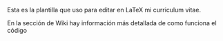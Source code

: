Esta es la plantilla que uso para editar en LaTeX mi curriculum vitae.

En la sección de Wiki hay información más detallada de como funciona el código
